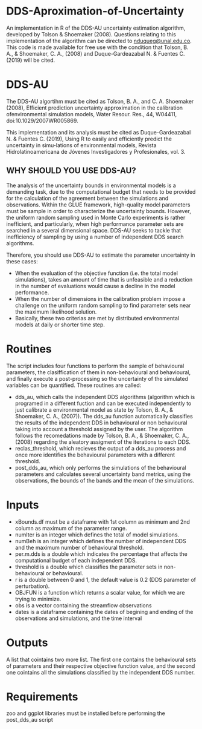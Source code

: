 # DDS-Aproximation-of-Uncertainty
An implementation in R of the DDS-AU uncertainty estimation algorithm, developed by Tolson &amp; Shoemaker (2008).
Questions relating to this implementation of the algorithm can be directed to nduqueg@unal.edu.co. 
This code is made available for free use with the condition that Tolson, B. A., &amp; Shoemaker, C. A., (2008) and Duque-Gardeazabal N. &amp; Fuentes C. (2019) will be cited.

DDS-AU
==============================
The DDS-AU algortihm must be cited as Tolson, B. A., and C. A. Shoemaker (2008), Efficient prediction uncertainty approximation in the calibration ofenvironmental simulation models, Water Resour. Res., 44, W04411, doi:10.1029/2007WR005869.

This implementation and its analysis must be cited as Duque-Gardeazabal N. &amp; Fuentes C. (2019), Using R to easily and efficiently predict the uncertainty in simu-lations of environmental models, Revista Hidrolatinoamericana de Jóvenes Investigadores y Profesionales, vol. 3.

WHY SHOULD YOU USE DDS-AU?
------------------
The analysis of the uncertainty bounds in environmental models is a demanding task, due to the computational budget that needs to be provided for the calculation of the agreement between the simulations and observations. Within the GLUE framework, high-quality model parameters must be sample in order to characterize the uncertainty bounds. However, the uniform random sampling used in Monte Carlo experiments is rather inefficient, and particularly, when high performance parameter sets are searched in a several dimensional space. DDS-AU seeks to tackle that inefficiency of sampling by using a number of independent DDS search algorithms.

Therefore, you should use DDS-AU to estimate the parameter uncertainty in these cases:
+ When the evaluation of the objective function (i.e. the total model simulations), takes an amount of time that is unfeasible and a reduction in the number of evaluations would cause a decline in the model performance.
+ When the number of dimensions in the calibration problem impose a challenge on the uniform random sampling to find parameter sets near the maximum likelihood solution.
+ Basically, these two criterias are met by distributed environmental models at daily or shorter time step.

Routines
==============================
The script includes four functions to perform the sample of behavioural parameters, the clasiffication of them in non-behavioural and behavioural, and finally execute a post-processing so the uncertainty of the simulated variables can be quantified. These routines are called:
+ dds_au, which calls the independent DDS algorithms (algorithm which is programed in a different fuction and can be executed independently to just calibrate a environmental model as state by Tolson, B. A., &amp; Shoemaker, C. A., (2007)). The dds_au function automatically classifies the results of the independent DDS in behavioural or non behavioural taking into account a threshold assigned by the user. The algorithm follows the recomedations made by Tolson, B. A., &amp; Shoemaker, C. A., (2008) regarding the aleatory assigment of the iterations to each DDS.
+ reclas_threshold, which recieves the output of a dds_au process and once more identifies the behavioural parameters with a different threshold.
+ post_dds_au, which only performs the simulations of the behavioural parameters and calculates several uncertainty band metrics, using the observations, the bounds of the bands and the mean of the simulations.

Inputs
====================
+ xBounds.df must be a dataframe with 1st column as minimum and 2nd column as maximum of the parameter range.
+ numIter is an integer which defines the total of model simulations.
+ numBeh is an integer which defines the number of independent DDS and the maximum number of behavioural threshold.
+ per.m.dds is a double which indicates the percentage that affects the computational budget of each independent DDS.
+ threshold is a double which classifies the parameter sets in non-behavioural or behavioural.
+ r is a double between 0 and 1, the default value is 0.2 (DDS parameter of perturbation).
+ OBJFUN is a function which returns a scalar value, for which we are trying to minimize.
+ obs is a vector containing the streamflow observations
+ dates is a dataframe containing the dates of begining and ending of the observations and simulations, and the time interval

Outputs
====================
A list that cointains two more list. The first one contains the behavioural sets of parameters and their respective objective function value, and the second one cointains all the simulations classified by the independent DDS number.

Requirements
====================
zoo and ggplot libraries must be installed before performing the post_dds_au script
